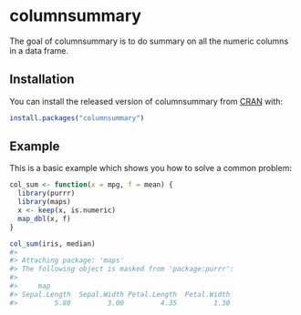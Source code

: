 
columnsummary
=============

The goal of columnsummary is to do summary on all the numeric columns in a data frame.

Installation
------------

You can install the released version of columnsummary from [CRAN](https://CRAN.R-project.org) with:

``` r
install.packages("columnsummary")
```

Example
-------

This is a basic example which shows you how to solve a common problem:

``` r
col_sum <- function(x = mpg, f = mean) {
  library(purrr)
  library(maps)
  x <- keep(x, is.numeric)
  map_dbl(x, f)
}

col_sum(iris, median)
#> 
#> Attaching package: 'maps'
#> The following object is masked from 'package:purrr':
#> 
#>     map
#> Sepal.Length  Sepal.Width Petal.Length  Petal.Width 
#>         5.80         3.00         4.35         1.30
```
